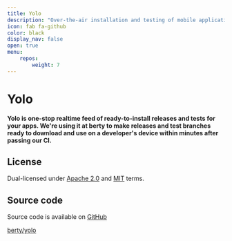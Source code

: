 ```yaml
---
title: Yolo
description: "Over-the-air installation and testing of mobile applications (TestFlight alternative)"
icon: fab fa-github
color: black
display_nav: false
open: true
menu:
    repos:
        weight: 7
---
```


# Yolo

**Yolo is one-stop realtime feed of ready-to-install releases and tests for your apps. We're using it at berty to make releases and test branches ready to download and use on a developer's device within minutes after passing our CI.**

## License

Dual-licensed under [Apache 2.0](https://www.apache.org/licenses/LICENSE-2.0) and [MIT](https://opensource.org/licenses/MIT) terms.

## Source code
Source code is available on [GitHub](https://github.com/berty/yolo)

<a class="btn btn-bty btn-grack" href="https://github.com/berty/yolo"><i class="fab fa-github"></i>berty/yolo</a>
